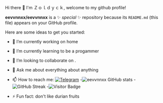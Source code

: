 Hi there 👋 I'm Ｚｏｌｄｙｃｋ, welcome to my github profile!

**eevvnnxx/eevvnnxx** is a ✨ _special_ ✨ repository because its `README.md` (this file) appears on your GitHub profile.

Here are some ideas to get you started:

- 🔭 I’m currently working on home
- 🌱 I’m currently learning to be a progammer
- 👯 I’m looking to collaborate on .
- 💬 Ask me about everything about anything
- 📫 How to reach me: [![Telegram](https://img.shields.io/static/v1?label=Telegram&message=chat&color=169c88)](https://t.me/hexacoree)
-![eevvnnxx GitHub stats](https://github-readme-stats.vercel.app/api?username=eevvnnxx&show_icons=true&theme=radical)
-![GitHub Streak](https://github-readme-streak-stats.herokuapp.com?user=eevvnnxx&theme=neon-palenight&hide_border=true)
-![Visitor Badge](https://visitor-badge.laobi.icu/badge?page_id=eevvnnxx.eevvnnxx)


- ⚡ Fun fact: don't like durian fruits
